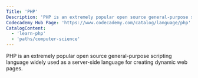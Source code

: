 ```yaml
---
Title: 'PHP'
Description: 'PHP is an extremely popular open source general-purpose scripting language widely used as a server-side language for creating dynamic web pages.'
Codecademy Hub Page: 'https://www.codecademy.com/catalog/language/php'
CatalogContent:
  - 'learn-php'
  - 'paths/computer-science'
---
```


PHP is an extremely popular open source general-purpose scripting language widely used as a server-side language for creating dynamic web pages.
